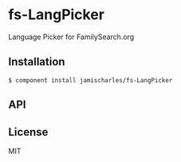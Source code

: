 
# fs-LangPicker

  Language Picker for FamilySearch.org

## Installation

    $ component install jamischarles/fs-LangPicker

## API

   

## License

  MIT
